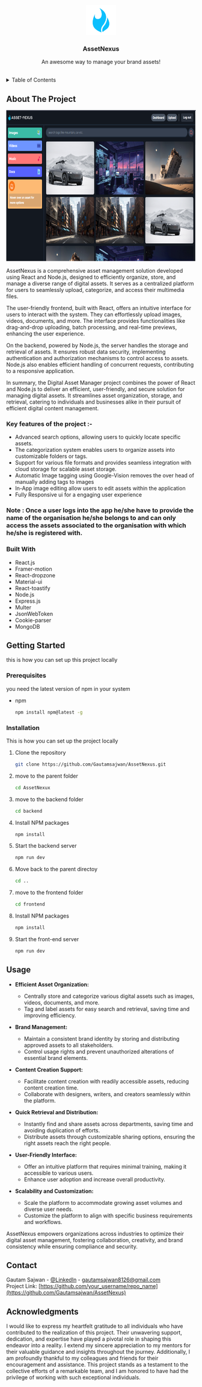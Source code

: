 
<div align="center">
  <a href="#">
    <img src="https://github.com/Gautamsajwan/AssetNexus/blob/main/frontend/src/assets/brandLogoFavicon.png" alt="Logo" width="80" height="80">
  </a>

  <h3 align="center">AssetNexus</h3>

  <p align="center">
    An awesome way to manage your brand assets!
    <br />
    <br />
  </p>
</div>


<!-- TABLE OF CONTENTS -->
<details>
  <summary>Table of Contents</summary>
  <ol>
    <li>
      <a href="#about-the-project">About The Project</a>
      <ul>
        <li><a href="#built-with">Built With</a></li>
      </ul>
    </li>
    <li>
      <a href="#getting-started">Getting Started</a>
      <ul>
        <li><a href="#prerequisites">Prerequisites</a></li>
        <li><a href="#installation">Installation</a></li>
      </ul>
    </li>
    <li><a href="#usage">Usage</a></li>
    <li><a href="#contact">Contact</a></li>
    <li><a href="#acknowledgments">Acknowledgments</a></li>
  </ol>
</details>



<!-- ABOUT THE PROJECT -->
## About The Project

<!-- 
[![Product Name Screen Shot][product-screenshot]]("/planet-04.png")

-->
<a href="#">
    <img src="/frontend/src/assets/Screenshot.png" alt="Logo" width="1200" height="400">
</a>


AssetNexus is a comprehensive asset management solution developed using React and Node.js, designed to efficiently organize, store, and manage a diverse range of digital assets. It serves as a centralized platform for users to seamlessly upload, categorize, and access their multimedia files. 

The user-friendly frontend, built with React, offers an intuitive interface for users to interact with the system. They can effortlessly upload images, videos, documents, and more. The interface provides functionalities like drag-and-drop uploading, batch processing, and real-time previews, enhancing the user experience.

On the backend, powered by Node.js, the server handles the storage and retrieval of assets. It ensures robust data security, implementing authentication and authorization mechanisms to control access to assets. Node.js also enables efficient handling of concurrent requests, contributing to a responsive application.

In summary, the Digital Asset Manager project combines the power of React and Node.js to deliver an efficient, user-friendly, and secure solution for managing digital assets. It streamlines asset organization, storage, and retrieval, catering to individuals and businesses alike in their pursuit of efficient digital content management.

### Key features of the project :-
* Advanced search options, allowing users to quickly locate specific assets.
* The categorization system enables users to organize assets into customizable folders or tags. 
* Support for various file formats and provides seamless integration with cloud storage for scalable asset storage.
* Automatic Image tagging using Google-Vision removes the over head of manually adding tags to images
* In-App image editing allow users to edit assets within the application
* Fully Responsive ui for a engaging user experience

### Note : Once a user logs into the app he/she have to provide the name of the organisation he/she belongs to and can only access the assets associated to the organisation with which he/she is registered with.

### Built With

* React.js
* Framer-motion
* React-dropzone
* Material-ui
* React-toastify
* Node.js
* Express.js
* Multer
* JsonWebToken
* Cookie-parser
* MongoDB


<!-- GETTING STARTED -->
## Getting Started

this is how you can set up this project locally 

### Prerequisites

you need the latest version of npm in your system
* npm
  ```sh
  npm install npm@latest -g
  ```

### Installation

This is how you can set up the project locally

1. Clone the repository
   ```sh
   git clone https://github.com/Gautamsajwan/AssetNexus.git
   ```
2. move to the parent  folder
   ```sh
   cd AssetNexux
   ```
3. move to the backend folder
   ```sh
   cd backend
   ```
4. Install NPM packages
   ```sh
   npm install
   ```
5. Start the backend server
   ```sh
   npm run dev
   ```
6. Move back to the parent directoy 
   ```sh
   cd ..
   ```
7. move to the frontend folder
   ```sh
   cd frontend
   ```
8. Install NPM packages
   ```sh
   npm install
   ```
9. Start the front-end server
   ```sh
   npm run dev


<!-- USAGE EXAMPLES -->
## Usage

- **Efficient Asset Organization:**
  - Centrally store and categorize various digital assets such as images, videos, documents, and more.
  - Tag and label assets for easy search and retrieval, saving time and improving efficiency.

- **Brand Management:**
  - Maintain a consistent brand identity by storing and distributing approved assets to all stakeholders.
  - Control usage rights and prevent unauthorized alterations of essential brand elements.

- **Content Creation Support:**
  - Facilitate content creation with readily accessible assets, reducing content creation time.
  - Collaborate with designers, writers, and creators seamlessly within the platform.

- **Quick Retrieval and Distribution:**
  - Instantly find and share assets across departments, saving time and avoiding duplication of efforts.
  - Distribute assets through customizable sharing options, ensuring the right assets reach the right people.

- **User-Friendly Interface:**
  - Offer an intuitive platform that requires minimal training, making it accessible to various users.
  - Enhance user adoption and increase overall productivity.

- **Scalability and Customization:**
  - Scale the platform to accommodate growing asset volumes and diverse user needs.
  - Customize the platform to align with specific business requirements and workflows.

AssetNexus empowers organizations across industries to optimize their digital asset management, fostering collaboration, creativity, and brand consistency while ensuring compliance and security.











<!-- CONTACT -->
## Contact

Gautam Sajwan - [@LinkedIn](https://www.linkedin.com/in/gautam-sajwan-b44179217/) - gautamsajwan8126@gmail.com
<br/>
Project Link: [https://github.com/your_username/repo_name](https://github.com/Gautamsajwan/AssetNexus)




<!-- ACKNOWLEDGMENTS -->
## Acknowledgments

I would like to express my heartfelt gratitude to all individuals who have contributed to the realization of this project. Their unwavering support, dedication, and expertise have played a pivotal role in shaping this endeavor into a reality. I extend my sincere appreciation to my mentors for their valuable guidance and insights throughout the journey. Additionally, I am profoundly thankful to my colleagues and friends for their encouragement and assistance. This project stands as a testament to the collective efforts of a remarkable team, and I am honored to have had the privilege of working with such exceptional individuals.




